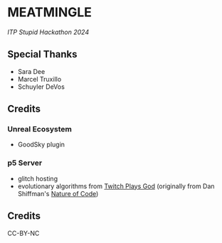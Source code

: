 # MEATMINGLE

*ITP Stupid Hackathon 2024*

## Special Thanks

- Sara Dee
- Marcel Truxillo
- Schuyler DeVos

## Credits

### Unreal Ecosystem

- GoodSky plugin

### p5 Server

- glitch hosting
- evolutionary algorithms from [Twitch Plays God](https://github.com/augustluhrs/Twitch_Plays_God) (originally from Dan Shiffman's [Nature of Code](https://natureofcode.com/))

## Credits

CC-BY-NC
